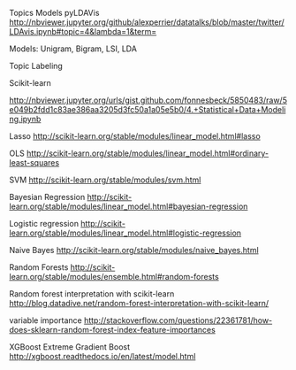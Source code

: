 
Topics Models pyLDAVis
http://nbviewer.jupyter.org/github/alexperrier/datatalks/blob/master/twitter/LDAvis.ipynb#topic=4&lambda=1&term=

Models: 
Unigram, Bigram, 
LSI, 
LDA

Topic Labeling


Scikit-learn

http://nbviewer.jupyter.org/urls/gist.github.com/fonnesbeck/5850483/raw/5e049b2fdd1c83ae386aa3205d3fc50a1a05e5b0/4.+Statistical+Data+Modeling.ipynb


Lasso http://scikit-learn.org/stable/modules/linear_model.html#lasso

OLS http://scikit-learn.org/stable/modules/linear_model.html#ordinary-least-squares

SVM http://scikit-learn.org/stable/modules/svm.html

Bayesian Regression http://scikit-learn.org/stable/modules/linear_model.html#bayesian-regression

Logistic regression http://scikit-learn.org/stable/modules/linear_model.html#logistic-regression

Naive Bayes http://scikit-learn.org/stable/modules/naive_bayes.html

Random Forests http://scikit-learn.org/stable/modules/ensemble.html#random-forests

Random forest interpretation with scikit-learn http://blog.datadive.net/random-forest-interpretation-with-scikit-learn/

variable importance http://stackoverflow.com/questions/22361781/how-does-sklearn-random-forest-index-feature-importances

XGBoost Extreme Gradient Boost http://xgboost.readthedocs.io/en/latest/model.html



